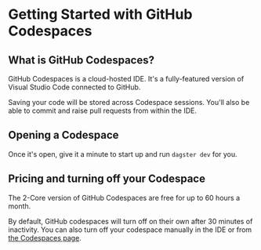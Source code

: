 # Getting Started with GitHub Codespaces

## What is GitHub Codespaces?

GitHub Codespaces is a cloud-hosted IDE. It's a fully-featured version of Visual Studio Code connected to GitHub.

Saving your code will be stored across Codespace sessions. You'll also be able to commit and raise pull requests from within the IDE.

## Opening a Codespace

Once it's open, give it a minute to start up and run `dagster dev` for you.

## Pricing and turning off your Codespace

The 2-Core version of GitHub Codespaces are free for up to 60 hours a month.

By default, GitHub codespaces will turn off on their own after 30 minutes of inactivity. You can also turn off your codespace manually in the IDE or from [the Codespaces page](www.github.com/codespaces).

